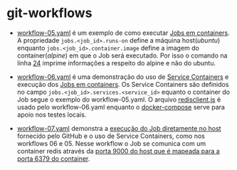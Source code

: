 # git-workflows

- [workflow-05.yaml](https://github.com/RafaelClaumann/random-study/blob/main/.github/workflows/workflow-05.yaml) é um exemplo de como executar [Jobs em containers](https://docs.github.com/en/actions/using-containerized-services/creating-postgresql-service-containers#running-jobs-in-containers). A propriedade `jobs.<job_id>.runs-on` define a máquina host(_ubuntu_) enquanto `jobs.<job_id>.container.image` define a imagem do container(_alpine_) em que o Job será executado. Por isso o comando na linha [24](https://github.com/RafaelClaumann/random-study/blob/main/.github/workflows/workflow-05.yaml#L24) imprime informações a respeito do alpine e não do ubuntu.

- [workflow-06.yaml](https://github.com/RafaelClaumann/random-study/blob/main/.github/workflows/workflow-06.yaml) é uma demonstração do uso de [Service Containers](https://docs.github.com/en/actions/using-containerized-services/about-service-containers) e execução dos [Jobs em containers](https://docs.github.com/en/actions/using-jobs/running-jobs-in-a-container). Os Service Containers são definidos no campo `jobs.<job_id>.services.<service_id>` equanto o container do Job segue o exemplo do workflow-05.yaml. O arquivo [redisclient.js](https://github.com/RafaelClaumann/random-study/blob/main/git-workflows/redisclient.js) é usado pelo workflow-06.yaml enquanto o [docker-compose](https://github.com/RafaelClaumann/random-study/blob/main/git-workflows/docker-compose.yaml) serve para apoio nos testes locais.

- [workflow-07.yaml](https://github.com/RafaelClaumann/random-study/blob/main/.github/workflows/workflow-07.yaml) demonstra a [execução do Job diretamente no host](https://docs.github.com/en/actions/using-containerized-services/about-service-containers#running-jobs-on-the-runner-machine) fornecido pelo GitHub e o uso de Service Containers, como nos workflows 06 e 05. Nesse workflow o Job se comunica com um container redis através da [porta 9000 do host que é mapeada para a porta 6379 do container](https://docs.github.com/en/actions/using-containerized-services/about-service-containers#mapping-docker-host-and-service-container-ports).
